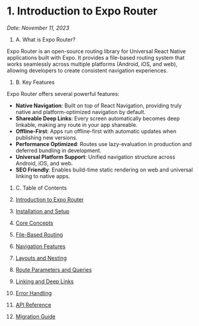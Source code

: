 # 1. Introduction to Expo Router

*Date: November 11, 2023*

1. A. What is Expo Router?

Expo Router is an open-source routing library for Universal React Native applications built with Expo. It provides a file-based routing system that works seamlessly across multiple platforms (Android, iOS, and web), allowing developers to create consistent navigation experiences.

1. B. Key Features

Expo Router offers several powerful features:

- **Native Navigation**: Built on top of React Navigation, providing truly native and platform-optimized navigation by default.
- **Shareable Deep Links**: Every screen automatically becomes deep linkable, making any route in your app shareable.
- **Offline-First**: Apps run offline-first with automatic updates when publishing new versions.
- **Performance Optimized**: Routes use lazy-evaluation in production and deferred bundling in development.
- **Universal Platform Support**: Unified navigation structure across Android, iOS, and web.
- **SEO Friendly**: Enables build-time static rendering on web and universal linking to native apps.

1. C. Table of Contents

1. [Introduction to Expo Router](1.intro.md)
2. [Installation and Setup](2.installation.md)
3. [Core Concepts](3.core-concepts.md)
4. [File-Based Routing](4.file-based-routing.md)
5. [Navigation Features](5.navigation-features.md)
6. [Layouts and Nesting](6.layouts-and-nesting.md)
7. [Route Parameters and Queries](7.route-parameters.md)
8. [Linking and Deep Links](8.linking.md)
9. [Error Handling](9.error-handling.md)
10. [API Reference](10.api-reference.md)
11. [Migration Guide](11.migration-guide.md)